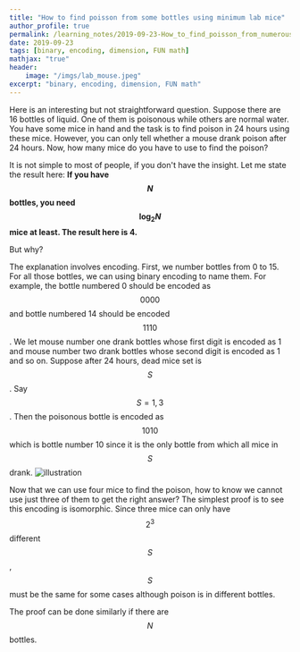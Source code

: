 ```yaml
---
title: "How to find poisson from some bottles using minimum lab mice"
author_profile: true
permalink: /learning_notes/2019-09-23-How_to_find_poisson_from_numerous_bottles/
date: 2019-09-23
tags: [binary, encoding, dimension, FUN math]
mathjax: "true"
header:
    image: "/imgs/lab_mouse.jpeg"
excerpt: "binary, encoding, dimension, FUN math"
---
```


Here is an interesting but not straightforward question. Suppose there are 16 bottles of liquid. One of them is poisonous while others are normal water. You have some mice in hand and the task is to find poison in 24 hours using these mice. However, you can only tell whether a mouse drank poison after 24 hours. Now, how many mice do you have to use to find the poison?

It is not simple to most of people, if you don't have the insight. Let me state the result here: **If you have $$N$$ bottles, you need $$\log_2 N$$ mice at least. The result here is 4.**

But why?

The explanation involves encoding. First, we number bottles from 0 to 15. For all those bottles, we can using binary encoding to name them. For example, the bottle numbered 0 should be encoded as $$0000$$ and bottle numbered 14 should be encoded $$1110$$. We let mouse number one drank bottles whose first digit is encoded as 1 and mouse number two drank bottles whose second digit is encoded as 1 and so on. Suppose after 24 hours, dead mice set is $$S$$. Say $$S={1,3}$$. Then the poisonous bottle is encoded as $$1010$$ which is bottle number 10 since it is the only bottle from which all mice in $$S$$ drank.
![illustration](.../imgs/mice_plot1.png)

Now that we can use four mice to find the poison, how to know we cannot use just three of them to get the right answer? The simplest proof is to see this encoding is isomorphic. Since three mice can only have $$2^3$$ different $$S$$, $$S$$ must be the same for some cases although poison is in different bottles.

The proof can be done similarly if there are $$N$$ bottles.
